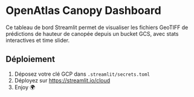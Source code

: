 # OpenAtlas Canopy Dashboard

Ce tableau de bord Streamlit permet de visualiser les fichiers GeoTIFF de prédictions de hauteur de canopée depuis un bucket GCS, avec stats interactives et time slider.

## Déploiement

1. Déposez votre clé GCP dans `.streamlit/secrets.toml`
2. Déployez sur https://streamlit.io/cloud
3. Enjoy 🌍
